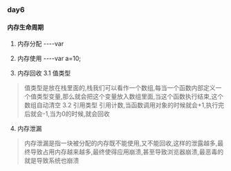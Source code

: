 ### day6

#### 内存生命周期

1. 内存分配 ----var  

2. 内存使用 ----var a=10;

3. 内存回收
3.1 值类型
> 值类型是放在栈里面的,栈我们可以看作一个数组,每当一个函数内部定义一个值类型变量,那么就会把这个变量放入数组里面,当这个函数执行结束,这个数组自动清空
3.2 引用类型
> 引用计数,当函数调用对象的时候就会+1,执行完后就会-1,当为0的时候,就会回收

4. 内存泄漏
> 内存泄漏是指一块被分配的内存既不能使用,又不能回收,这样的泄露越多,最终导致占用内存越来越多,最终使得应用崩溃,甚至导致浏览器崩溃,最恶毒的就是导致系统也崩溃